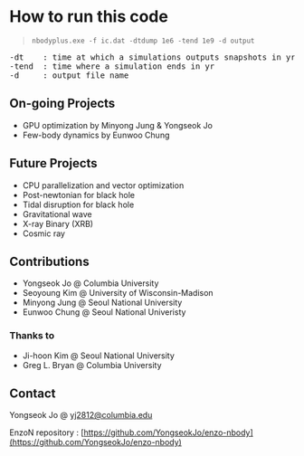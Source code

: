 # How to run this code

> `nbodyplus.exe -f ic.dat -dtdump 1e6 -tend 1e9 -d output`  
<pre>
-dt    : time at which a simulations outputs snapshots in yr  
-tend  : time where a simulation ends in yr  
-d     : output file name  
</pre>


## On-going Projects
- GPU optimization by Minyong Jung & Yongseok Jo
- Few-body dynamics by Eunwoo Chung

## Future Projects
- CPU parallelization and vector optimization
- Post-newtonian for black hole
- Tidal disruption for black hole
- Gravitational wave
- X-ray Binary (XRB)
- Cosmic ray
  

## Contributions ###
* Yongseok Jo     @ Columbia University
* Seoyoung Kim    @ University of Wisconsin-Madison
* Minyong Jung    @ Seoul National University
* Eunwoo Chung    @ Seoul National Univeristy

### Thanks to
* Ji-hoon Kim    @ Seoul National University
* Greg L. Bryan  @ Columbia University

## Contact

Yongseok Jo @ [yj2812@columbia.edu](mailto:yj2812@columbia.edu)

EnzoN repository : [https://github.com/YongseokJo/enzo-nbody](https://github.com/YongseokJo/enzo-nbody)
